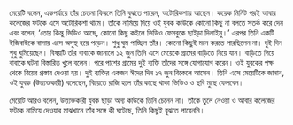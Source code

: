 মেয়েটি বলেন, একপর্যায়ে তাঁর চেতনা ফিরলে তিনি বুঝতে পারেন, অটোরিকশায় আছেন। কয়েক মিনিট পরই আবার কলেজের ফটকে এসে অটোরিকশা থামে। তাঁকে নামিয়ে দিয়ে ওই যুবক কাউকে কোনো কিছু না বলতে সতর্ক করে দেন এবং বলেন, ‘তোর কিন্তু ভিডিও আছে, কোনো কিছু কইলে ভিডিও ফেসবুকে ছাইড়া দিলাইমু।’ এরপর তিনি একটি ইজিবাইকে বাসায় এসে অসুস্থ হয়ে পড়েন। শুধু ঘুম পাচ্ছিল তাঁর। কোনো কিছুই মনে করতে পারছিলেন না। দুই দিন শুধু ঘুমিয়েছেন। বিষয়টি তাঁর বাবাকে জানালে ১২ জুন তিনি এসে মেয়েকে গ্রামের বাড়িতে নিয়ে যান। বাড়িতে গিয়ে বাবাকে ঘটনা বিস্তারিত খুলে বলেন। পরে পাশের গ্রামের দুই ব্যক্তি তাঁদের সঙ্গে যোগাযোগ করেন। ওই যুবকের পক্ষ থেকে বিয়ের প্রস্তাব দেওয়া হয়। দুই ব্যক্তির একজন ঈদের দিন ১৭ জুন বিকেলে আসেন। তিনি এসে মেয়েটিকে জানান, ওই যুবক (উত্ত্যক্তকারী) বলেছেন, বিয়েতে রাজি হলে তাঁর কাছে থাকা ভিডিও ও ছবি মুছে ফেলবেন।

মেয়েটি আরও বলেন, উত্ত্যক্তকারী যুবক ছাড়া অন্য কাউকে তিনি চেনেন না। তাঁকে তুলে নেওয়া ও আবার কলেজের ফটকে নামিয়ে দেওয়ার মাঝখানে তাঁর সঙ্গে কী ঘটেছে, তিনি কিছুই বুঝতে পারেননি।
